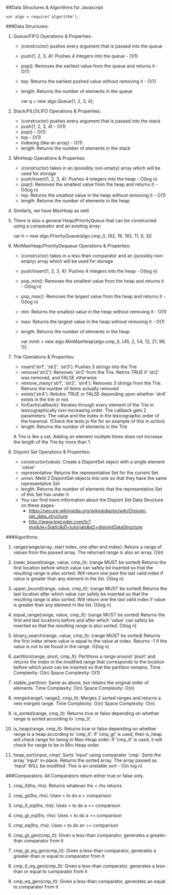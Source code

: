 ##Data Structures & Algorithms for Javascript

    var algo = require('algorithm');


###Data Structures:
1. Queue/FIFO Operations & Properties:
    * (constructor) pushes every argument that is passed into the queue
    * push(1, 2, 3, 4): Pushes 4 integers into the queue - O(1)
    * pop(): Removes the earliest value from the queue and returns it - O(1)
    * top: Returns the earliest pushed value without removing it - O(1)
    * length: Returns the number of elements in the queue

        var q = new algo.Queue(1, 2, 3, 4);


2. Stack/FILO/LIFO Operations & Properties:
    * (constructor) pushes every argument that is passed into the stack
    * push(1, 2, 3, 4) - O(1)
    * pop() - O(1)
    * top   - O(1)
    * Indexing (like an array) - O(1)
    * length: Returns the number of elements in the stack

3. MinHeap Operations & Properties:
    * (constructor) takes in an (possibly non-empty) array which will be used for storage
    * push/insert(1, 2, 3, 4): Pushes 4 integers into the heap - O(log n)
    * pop(): Removes the smallest value from the heap and returns it - O(log n)
    * top: Returns the smallest value in the heap without removing it - O(1)
    * length: Returns the number of elements in the heap

4. Similarly, we have MaxHeap as well.

5. There is also a general Heap/PriorityQueue that can be constructed using 
a comparator and an existing array:

	var h = new algo.PriorityQueue(algo.cmp_lt, [92, 19, 192, 11, 0, 3])

6. MinMaxHeap/PriorityDequeue Operations & Properties:
    * (constructor) takes in a less-than comparator and an (possibly non-empty) array 
    which will be used for storage
    * push/insert(1, 2, 3, 4): Pushes 4 integers into the heap - O(log n)
    * pop_min(): Removes the smallest value from the heap and returns it - O(log n)
    * pop_max(): Removes the largest value from the heap and returns it - O(log n)
    * min: Returns the smallest value in the heap without removing it - O(1)
    * max: Returns the largest value in the heap without removing it - O(1)
    * length: Returns the number of elements in the heap

        var mmh = new algo.MinMaxHeap(algo.cmp_lt, [45, 2, 54, 12, 21, 99, 1]);

7. Trie Operations & Properties:
    * insert('str1', 'str2', 'str3'): Pushes 3 strings into the Trie
    * remove('str2'): Removes 'str2' from the Trie. Retrns TRUE if 'str2' was
    removed, and FALSE otherwise
    * remove_many('str1', 'str2', 'str4'): Removes 3 strings from the Trie. Retruns
    the number of items actually removed
    * exists('str4'): Retutns TRUE or FALSE depending upon whether 'str4' exists
    in the trie or not.
    * forEach(callback): Iterates through every element of the Trie in lexicographically
    non-increasing order. The callback gets 2 parameters: The value and the index in
    the lexicographic order of the traversal. (Check the tests.js file for an example
    of this in action)
    * length: Returns the number of elements in the Trie

    A Trie is like a set. Adding an element multiple times does not increase the
    length of the Trie by more than 1.

8. Disjoint Set Operations & Properties:
    * constructor(value): Create a DisjointSet object with a single element 'value'
    * representative: Returns the representative Set for the current Set
    * union: Meld 2 DisjointSet objects into one so that they have the same 
      representative Set
    * length: Returns the number of elements that the representative Set of this
      Set has under it
    * You can find more information about the Disjoint Set Data Structure on these pages:
        * https://secure.wikimedia.org/wikipedia/en/wiki/Disjoint-set_data_structure
        * http://www.topcoder.com/tc?module=Static&d1=tutorials&d2=disjointDataStructure


###Algorithms:
1. range(range/array, start index, one after end index): Retuns a range of 
values from the passed array. The returned range is also an array. O(n)

2. lower_bound(range, value, cmp_lt): (range MUST be sorted) Returns the first 
location before which value can safely be inserted so that the resulting range is also
sorted. Will return one past the last valid index if value is greater than any 
element in the list. O(log n)

3. upper_bound(range, value, cmp_lt): (range MUST be sorted) Returns the last 
location after which value can safely be inserted so that the resulting range is also
sorted. Will return one the last valid index if value is greater than any 
element in the list. O(log n)

4. equal_range(range, value, cmp_lt): (range MUST be sorted) Returns the first and
last locations before and after which 'value' can safely be inserted so that the 
resulting range is also sorted. O(log n)

5. binary_search(range, value, cmp_lt): (range MUST be sorted) Returns the first
index where value is equal to the value at index. Returns -1 if the value is not to
be found in the range. O(log n)

6. partition(range, pivot, cmp_lt): Partitions a range around 'pivot' and returns
the index in the modified range that corresponds to the location before which pivot
can be inserted so that the partition remains.
Time Complexity: O(n)
Space Complexity: O(1)

7. stable_partition: Same as above, but retains the original order of elements.
Time Complexity: O(n)
Space Complexity: O(n)

8. merge(range1, range2, cmp_lt): Merges 2 sorted ranges and returns a new merged
range.
Time Complexity: O(n)
Space Complexity: O(n)

9. is_sorted(range, cmp_lt): Returns true or false depending on whether range 
is sorted according to 'cmp_lt'.

10. is_heap(range, cmp_lt): Returns true or false depending on whether range 
is a heap according to 'cmp_lt'. If 'cmp_gt' is used, then is_heap will check
range for being in Max-Heap order. If 'cmp_lt' is used, it will check for 
range to be in Min-Heap order.

11. heap_sort(input, cmp): Sorts 'input' using comparator 'cmp'. Sorts the
array 'input' in-place. Returns the sorted array. The array passed as 'input' 
WILL be modified. This is an unstable sort - O(n log n)


###Comparators:
All Comparators return either true or false only.

1. cmp_lt(lhs, rhs): Returns whatever lhs < rhs returns

2. cmp_gt(lhs, rhs): Uses < to do a > comparison

3. cmp_lt_eq(lhs, rhs): Uses < to do a <= comparison

4. cmp_gt_eq(lhs, rhs): Uses < to do a >= comparison

5. cmp_eq(lhs, rhs): Uses < to do an == comparison

6. cmp_gt_gen(cmp_lt): Given a less-than comparator, generates a greater-than
comparator from it

7. cmp_gt_eq_gen(cmp_lt): Given a less-than comparator, generates a greater-than
or equal to comparator from it

8. cmp_lt_eq_gen(cmp_lt): Given a less-than comparator, generates a less-than
or equal to comparator from it

9. cmp_eq_gen(cmp_lt): Given a less-than comparator, generates an equal to 
comparator from it
